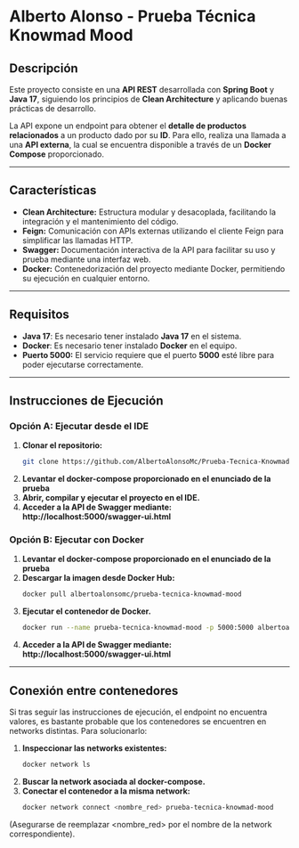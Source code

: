 # **Alberto Alonso - Prueba Técnica Knowmad Mood**

## **Descripción**

Este proyecto consiste en una **API REST** desarrollada con **Spring Boot** y **Java 17**, siguiendo los principios de **Clean Architecture** y aplicando buenas prácticas de desarrollo.

La API expone un endpoint para obtener el **detalle de productos relacionados** a un producto dado por su **ID**. Para ello, realiza una llamada a una **API externa**, la cual se encuentra disponible a través de un **Docker Compose** proporcionado.

---


## **Características**

- **Clean Architecture:** Estructura modular y desacoplada, facilitando la integración y el mantenimiento del código.
- **Feign:** Comunicación con APIs externas utilizando el cliente Feign para simplificar las llamadas HTTP.
- **Swagger:** Documentación interactiva de la API para facilitar su uso y prueba mediante una interfaz web.
- **Docker:** Contenedorización del proyecto mediante Docker, permitiendo su ejecución en cualquier entorno.

---

## **Requisitos**

- **Java 17**: Es necesario tener instalado **Java 17** en el sistema.
- **Docker**: Es necesario tener instalado **Docker** en el equipo.
- **Puerto 5000:** El servicio requiere que el puerto **5000** esté libre para poder ejecutarse correctamente.

---

## **Instrucciones de Ejecución**

### **Opción A: Ejecutar desde el IDE**

1. **Clonar el repositorio:**
   ```bash
   git clone https://github.com/AlbertoAlonsoMc/Prueba-Tecnica-Knowmad-Mood.git

2. **Levantar el docker-compose proporcionado en el enunciado de la prueba**
3. **Abrir, compilar y ejecutar el proyecto en el IDE.**
4. **Acceder a la API de Swagger mediante: http://localhost:5000/swagger-ui.html**

### **Opción B: Ejecutar con Docker**
1. **Levantar el docker-compose proporcionado en el enunciado de la prueba**
2. **Descargar la imagen desde Docker Hub:**
   ```bash
   docker pull albertoalonsomc/prueba-tecnica-knowmad-mood

3. **Ejecutar el contenedor de Docker.**
    ```bash
   docker run --name prueba-tecnica-knowmad-mood -p 5000:5000 albertoalonso/prueba-tecnica-knowmad-mood

4. **Acceder a la API de Swagger mediante: http://localhost:5000/swagger-ui.html**

---

## **Conexión entre contenedores**
Si tras seguir las instrucciones de ejecución, el endpoint no encuentra valores, es bastante probable que los contenedores se encuentren en networks distintas. Para solucionarlo:

1. **Inspeccionar las networks existentes:**
   ```bash
   docker network ls

2. **Buscar la network asociada al docker-compose.**
3. **Conectar el contenedor a la misma network:**
   ```bash
   docker network connect <nombre_red> prueba-tecnica-knowmad-mood

(Asegurarse de reemplazar <nombre_red> por el nombre de la network correspondiente).
